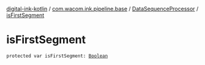 [digital-ink-kotlin](../../index.md) / [com.wacom.ink.pipeline.base](../index.md) / [DataSequenceProcessor](index.md) / [isFirstSegment](./is-first-segment.md)

# isFirstSegment

`protected var isFirstSegment: `[`Boolean`](https://kotlinlang.org/api/latest/jvm/stdlib/kotlin/-boolean/index.html)